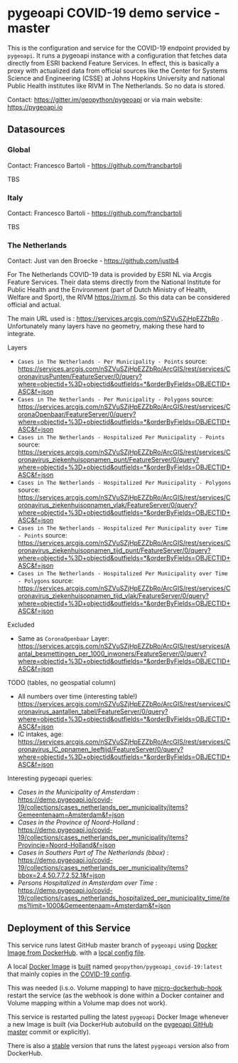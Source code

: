# pygeoapi COVID-19 demo service - master

This is the configuration and service for the COVID-19 endpoint provided by `pygeoapi`.
It runs a pygeoapi instance with a configuration that fetches data
directly from ESRI backend Feature Services. In effect, this is basically a proxy with 
actualized data from official sources like the Center for Systems Science and Engineering (CSSE) 
at Johns Hopkins University and national Public Health institutes like RIVM in The Netherlands.
So no data is stored.

Contact: https://gitter.im/geopython/pygeoapi or via main website: https://pygeoapi.io

## Datasources

### Global

Contact: Francesco Bartoli - https://github.com/francbartoli

TBS

### Italy

Contact: Francesco Bartoli - https://github.com/francbartoli

TBS

### The Netherlands

Contact: Just van den Broecke - https://github.com/justb4

For The Netherlands COVID-19 data is provided by ESRI NL via Arcgis Feature Services.
Their data stems directly from the National Institute for Public Health
and the Environment (part of Dutch Ministry of Health, Welfare and Sport), the RIVM https://rivm.nl.
So this data can be considered official and actual.

The main URL used is : https://services.arcgis.com/nSZVuSZjHpEZZbRo . 
Unfortunately many layers have no geometry, making these hard to integrate.

Layers

* `Cases in The Netherlands - Per Municipality - Points` source: https://services.arcgis.com/nSZVuSZjHpEZZbRo/ArcGIS/rest/services/CoronavirusPunten/FeatureServer/0/query?where=objectid+%3D+objectid&outfields=*&orderByFields=OBJECTID+ASC&f=json 
* `Cases in The Netherlands - Per Municipality - Polygons` source: https://services.arcgis.com/nSZVuSZjHpEZZbRo/ArcGIS/rest/services/CoronaOpenbaar/FeatureServer/0/query?where=objectid+%3D+objectid&outfields=*&orderByFields=OBJECTID+ASC&f=json
* `Cases in The Netherlands - Hospitalized Per Municipality - Points` source: https://services.arcgis.com/nSZVuSZjHpEZZbRo/ArcGIS/rest/services/Coronavirus_ziekenhuisopnamen_punt/FeatureServer/0/query?where=objectid+%3D+objectid&outfields=*&orderByFields=OBJECTID+ASC&f=json
* `Cases in The Netherlands - Hospitalized Per Municipality - Polygons` source: https://services.arcgis.com/nSZVuSZjHpEZZbRo/ArcGIS/rest/services/Coronavirus_ziekenhuisopnamen_vlak/FeatureServer/0/query?where=objectid+%3D+objectid&outfields=*&orderByFields=OBJECTID+ASC&f=json
* `Cases in The Netherlands - Hospitalized Per Municipality over Time - Points` source: https://services.arcgis.com/nSZVuSZjHpEZZbRo/ArcGIS/rest/services/Coronavirus_ziekenhuisopnamen_tijd_punt/FeatureServer/0/query?where=objectid+%3D+objectid&outfields=*&orderByFields=OBJECTID+ASC&f=json
* `Cases in The Netherlands - Hospitalized Per Municipality over Time - Polygons` source: https://services.arcgis.com/nSZVuSZjHpEZZbRo/ArcGIS/rest/services/Coronavirus_ziekenhuisopnamen_tijd_vlak/FeatureServer/0/query?where=objectid+%3D+objectid&outfields=*&orderByFields=OBJECTID+ASC&f=json

Excluded

* Same as `CoronaOpenbaar` Layer: https://services.arcgis.com/nSZVuSZjHpEZZbRo/ArcGIS/rest/services/Aantal_besmettingen_per_1000_inwoners/FeatureServer/0/query?where=objectid+%3D+objectid&outfields=*&orderByFields=OBJECTID+ASC&f=json

TODO (tables, no geospatial column)

* All numbers over time (interesting table!)  
https://services.arcgis.com/nSZVuSZjHpEZZbRo/ArcGIS/rest/services/Coronavirus_aantallen_tabel/FeatureServer/0/query?where=objectid+%3D+objectid&outfields=*&orderByFields=OBJECTID+ASC&f=json
* IC intakes, age: https://services.arcgis.com/nSZVuSZjHpEZZbRo/ArcGIS/rest/services/Coronavirus_IC_opnamen_leeftijd/FeatureServer/0/query?where=objectid+%3D+objectid&outfields=*&orderByFields=OBJECTID+ASC&f=json

Interesting pygeoapi queries:

* *Cases in the Municipality of Amsterdam* : https://demo.pygeoapi.io/covid-19/collections/cases_netherlands_per_municipality/items?Gemeentenaam=Amsterdam&f=json
* *Cases in the Province of Noord-Holland* : https://demo.pygeoapi.io/covid-19/collections/cases_netherlands_per_municipality/items?Provincie=Noord-Holland&f=json
* *Cases in Southers Part of The Netherlands (bbox)* : https://demo.pygeoapi.io/covid-19/collections/cases_netherlands_per_municipality/items?bbox=2.4,50.7,7.2,52.1&f=json
* *Persons Hospitalized in Amsterdam over Time* : https://demo.pygeoapi.io/covid-19/collections/cases_netherlands_hospitalized_per_municipality_time/items?limit=1000&Gemeentenaam=Amsterdam&f=json


## Deployment of this Service

This service runs latest GitHub master branch of `pygeoapi` using
[Docker Image from DockerHub](https://cloud.docker.com/u/geopython/repository/docker/geopython/pygeoapi).
with a [local config file](covid-19.config.yml).

A local [Docker Image](Dockerfile) is [built](build.sh) named `geopython/pygeoapi_covid-19:latest` 
that mainly copies in the [COVID-19 config](covid-19.config.yml).

This was needed (i.s.o. Volume mapping) to have [micro-dockerhub-hook](https://github.com/maccyber/micro-dockerhub-hook)
restart the service (as the webhook is done within a Docker container and Volume mapping within a Volume map does not work).

This service is restarted pulling the latest `pygeoapi` Docker Image whenever a new Image is built (via DockerHub autobuild on
the [pygeoapi GitHub master](https://github.com/geopython/pygeoapi) commit or explicitly).

There is also a [stable](../pygeoapi_stable) version that runs the latest `pygeoapi` version also from DockerHub.
